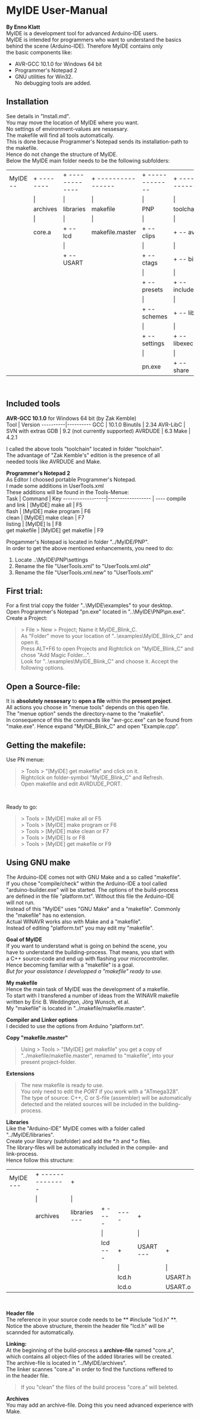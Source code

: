 # MyIDE User-Manual
**By Enno Klatt<br>**
MyIDE is a development tool for advanced Arduino-IDE users.<br>
MyIDE is intended for programmers who want to understand the basics<br>
behind the scene (Arduino-IDE). Therefore MyIDE contains only<br>
the basic components like:<br>
* AVR-GCC 10.1.0 for Windows 64 bit
* Programmer's Notepad 2
* GNU utilities for Win32.<br>
No debugging tools are added.<br>
## Installation
See details in "Install.md".<br>
You may move the location of MyIDE where you want.<br>
No settings of environment-values are nessesary.<br>
The makefile will find all tools automatically.<br>
This is done because Programmer's Notepad sends its installation-path to the makefile.<br>
Hence do not change the structure of MyIDE.<br>
Below the MyIDE main folder needs to be the following subfolders: <br>

<table width="530px" border="0" cellpadding="0" cellspacing="0"> 
  <tr>
  <td>MyIDE -- </td>
  <td>+ --------</td>
  <td>+ -------------</td>
  <td>+ ----------------</td>
  <td>+ -------------</td>
  <td>+ -----------</td>
  <td>+</td>
 </tr>
 <tr>
  <td>&nbsp;</td>
  <td>|</td>
  <td>|</td>
  <td>|</td>
  <td>|</td>
  <td>|</td>
  <td>|</td>
 </tr>
 <tr>
  <td>&nbsp;</td>
  <td>archives</td>
  <td>libraries</td>
  <td>makefile</td>
  <td>PNP</td>
  <td>toolchain</td>
  <td>utils</td>
 </tr>
 <tr>
  <td>&nbsp;</td>
  <td>|</td>
  <td>|</td>
  <td>|</td>
  <td>|</td>
  <td>|</td>
  <td>|</td>
 </tr>
 <tr>
  <td>&nbsp;</td>
  <td>core.a</td>
  <td>   + -- lcd</td>
  <td>makefile.master</td>
  <td>   + -- clips</td>
  <td>   + -- avr</td>
  <td>ls.exe</td>
 </tr>
<tr>
  <td>&nbsp;</td>
  <td>&nbsp;</td>
  <td>|</td>
  <td>&nbsp;</td>
  <td>|</td>
  <td>|</td>
 </tr>
  <tr>
  <td>&nbsp;</td>
  <td>&nbsp;</td>
  <td>   + -- USART</td>
  <td>&nbsp;</td>
  <td>   + -- ctags</td>
  <td>   + -- bin</td>
  <td>&nbsp;</td>
 </tr>
 <tr>
  <td>&nbsp;</td>
  <td>&nbsp;</td>
  <td>&nbsp;</td>
  <td>&nbsp;</td>
  <td>|</td>
  <td>|</td>
  <td>&nbsp;</td>
 </tr>
 <tr>
  <td>&nbsp;</td>
  <td>&nbsp;</td>
  <td>&nbsp;</td>
  <td>&nbsp;</td>
  <td>   + -- presets</td>
  <td>   + -- include</td>
  <td>&nbsp;</td>
 </tr>
 <tr>
  <td>&nbsp;</td>
  <td>&nbsp;</td>
  <td>&nbsp;</td>
  <td>&nbsp;</td>
  <td>|</td>
  <td>|</td>
  <td>&nbsp;</td>
 </tr>
 <tr>
  <td>&nbsp;</td>
  <td>&nbsp;</td>
  <td>&nbsp;</td>
  <td>&nbsp;</td>
  <td>   + -- schemes</td>
  <td>   + -- lib</td>
  <td>&nbsp;</td>
 </tr>
 <tr>
  <td>&nbsp;</td>
  <td>&nbsp;</td>
  <td>&nbsp;</td>
  <td>&nbsp;</td>
  <td>|</td>
  <td>|</td>
  <td>&nbsp;</td>
 </tr>
 <tr>
  <td>&nbsp;</td>
  <td>&nbsp;</td>
  <td>&nbsp;</td>
  <td>&nbsp;</td>
  <td>   + -- settings</td>
  <td>   + -- libexec</td>
  <td>&nbsp;</td>
 </tr>
 <tr>
  <td>&nbsp;</td>
  <td>&nbsp;</td>
  <td>&nbsp;</td>
  <td>&nbsp;</td>
  <td>|</td>
  <td>|</td>
  <td>&nbsp;</td>
 </tr>
 <tr>
  <td>&nbsp;</td>
  <td>&nbsp;</td>
  <td>&nbsp;</td>
  <td>&nbsp;</td>
  <td>pn.exe</td>
  <td>   + -- share</td>
  <td>&nbsp;</td>
 </tr>
</table><br>
										  
## Included tools
**AVR-GCC 10.1.0** for Windows 64 bit (by Zak Kemble)<br>
Tool	|	Version
----------|----------
GCC	|	10.1.0
Binutils	|	2.34
AVR-LibC	|	SVN with extras
GDB	|	9.2 (not currently supported)
AVRDUDE	|	6.3
Make	|	4.2.1<br>

I called the above tools "toolchain" located in folder "toolchain".<br>
The advantage of "Zak Kemble's" edition is the presence of all<br>
needed tools like AVRDUDE and Make.<br>

**Programmer's Notepad 2**<br>
As Editor I choosed portable Programmer's Notepad.<br>
I made some additions in UserTools.xml<br>
These additions will be found in the Tools-Menue:<br>
Task	|	Command     |    Key
------------------|------------------ | ----
compile and link	|	[MyIDE] make all | F5<br>
flash	|	[MyIDE] make program | F6<br>
clean	|	[MyIDE] make clean | F7<br>
listing	|	[MyIDE] ls | F8<br>
get makefile |	[MyIDE] get makefile | F9<br>

Progammer's Notepad is located in folder "../MyIDE/PNP".<br>
In order to get the above mentioned enhancements, you need to do:<br>
1. Locate ..\MyIDE\PNP\settings
2. Rename the file "UserTools.xml" to "UserTools.xml.old"
3. Rename the file "UserTools.xml.new" to "UserTools.xml"<br>

## First trial:<br>
For a first trial copy the folder "..\MyIDE\examples" to your desktop.<br>
Open Programmer's Notepad "pn.exe" located in "..\MyIDE\PNP\pn.exe".<br>
Create a Project: <br>
> \> File > New > Project; Name it MyIDE_Blink_C.<br>
> As "Folder" move to your location of "..\examples\MyIDE_Blink_C" and open it.<br>
> Press ALT+F6 to open Projects and Rightclick on "MyIDE_Blink_C" and chose "Add Magic Folder...".<br>
> Look for "..\examples\MyIDE_Blink_C" and choose it. Accept the following options.<br>
## Open a Source-file:<br>
It is **absolutely nessesary** to **open a file** within the **present project**.<br> 
All actions you choose in "menue tools" depends on this open file.<br> 
The "menue option" sends the directory-name to the "makefile".<br>
In consequence of this the commands like "avr-gcc.exe" can be found from "make.exe".
Hence expand "MyIDE_Blink_C" and open "Example.cpp".<br>
## Getting the makefile:<br>
Use PN menue:<br>  
> &gt; Tools > "[MyIDE] get makefile" and click on it.<br>
> Rightclick on folder-symbol  "MyIDE_Blink_C" and Refresh.<br>
> Open makefile and edit AVRDUDE_PORT.<br>
<br>

Ready to go:<br>
> &gt; Tools > [MyIDE] make all     or F5<br>
> &gt; Tools > [MyIDE] make program or F6<br>
> &gt; Tools > [MyIDE] make clean   or F7<br>
> &gt; Tools > [MyIDE] ls           or F8<br>
> &gt; Tools > [MyIDE] get makefile or F9<br>

## Using GNU make<br>
The Arduino-IDE comes not with GNU Make and a so called "makefile".<br>
If you chose "compile/check" within the Arduino-IDE a tool called<br>
"arduino-builder.exe" will be started. The options of the build-process<br>
are defined in the file "platform.txt". Without this file the Arduino-IDE<br>
will not run.<br>
Instead of this "MyIDE" uses "GNU Make" and a "makefile". Commonly<br>
the "makefile" has no extension.<br>
Actual WINAVR works also with Make and a "makefile".<br>
Instead of editing "platform.txt" you may edit my "makefile".<br>

**Goal of MyIDE**<br>
If you want to understand what is going on behind the scene, you<br>
have to understand the building-process. That means, you start with<br>
a C++ source-code and end up with flashing your microcontroller.<br>
Hence becoming familiar with a "makefile" is a goal.<br>
*But for your assistance I developped a "makefile" ready to use.<br>*

**My makefile**<br>
Hence the main task of MyIDE was the development of a makefile.<br>
To start with I transfered a number of ideas from the WINAVR makefile<br>
written by Eric B. Weddington, Jörg Wunsch, et al.<br>
My "makefile" is located in "../makefile/makefile.master".<br>

**Compiler and Linker options**<br>
I decided to use the options from Arduino "platform.txt".<br>

**Copy "makefile.master"**<br>
> Using &gt; Tools > "[MyIDE] get makefile" you get a copy of <br>
> "../makefile/makefile.master", renamed to "makefile",
> into your present project-folder.<br>

**Extensions**<br>
> The new makefile is ready to use.<br>
> You only need to edit the *PORT* if you work with a "ATmega328".<br>
> The type of source: C++, C or S-file (assembler) will be automatically<br>
> detected and the related sources will be included in the building-process.

**Libraries**<br>
Like the "Arduino-IDE" MyIDE comes with a folder called "../MyIDE/libraries".<br>
Create your library (subfolder) and add the *.h and *.o files.<br>
The library-files will be automatically included in the compile- and<br>
link-process.<br>
Hence follow this structure:<br>
 <table width="500px" border="0" cellpadding="0" cellspacing="0">
  <tr>
  <td>MyIDE --- </td>
  <td>+ --------------</td>
  <td>+</td>
 </tr>
 <tr>
  <td>&nbsp;</td>
  <td>|</td>
  <td>|</td>
 </tr>
 <tr>
  <td>&nbsp;</td>
  <td>archives</td>
  <td>libraries ---</td>
  <td>+ ----</td>
  <td> ----</td>
  <td>+</td>
 </tr>
 <tr>
  <td>&nbsp;</td>
  <td>&nbsp;</td>
  <td>&nbsp;</td>
  <td>|</td>
  <td>&nbsp;</td>
  <td>|</td>
 </tr>
  <tr>
  <td>&nbsp;</td>
  <td>&nbsp;</td>
  <td>&nbsp;</td>
  <td>lcd ---</td>
  <td>+</td>
  <td>USART ---</td>
  <td>+</td>
 </tr>
 <tr>
  <td>&nbsp;</td>
  <td>&nbsp;</td>
  <td>&nbsp;</td>
  <td>&nbsp;</td>
  <td>|</td>
  <td>&nbsp;</td>
  <td>|</td>
 </tr>
<tr>
  <td>&nbsp;</td>
  <td>&nbsp;</td>
  <td>&nbsp;</td>
  <td>&nbsp;</td>
  <td>lcd.h</td>
  <td>&nbsp;</td>
  <td>USART.h</td>
 </tr>
<tr>
  <td>&nbsp;</td>
  <td>&nbsp;</td>
  <td>&nbsp;</td>
  <td>&nbsp;</td>
  <td>lcd.o</td>
  <td>&nbsp;</td>
  <td>USART.o</td>
 </tr>
</table><br>

**Header file**<br>
The reference in your source code needs to be ** #include "lcd.h" **.<br>
Notice the above structure, therein the header file "lcd.h" will be<br>
scannded for automatically.<br>

**Linking:**<br>
At the beginning of the build-process a **archive-file** named "core.a",<br>
which contains all object-files of the added libraries will be created.<br>
The archive-file is located in "../MyIDE/archives".<br>
The linker scannes "core.a" in order to find the functions reffered to<br>
in the header file.<br>
> If you "clean" the files of the build process "core.a" will beleted.<br>

**Archives**<br>
You may add an archive-file. Doing this you need advanced experience with Make.<br>






 